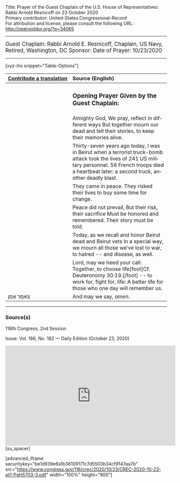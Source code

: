 <html>
<head></head>
<body>
Title: Prayer of the Guest Chaplain of the U.S. House of Representatives: Rabbi Arnold Resnicoff on 23 October 2020<br />
Primary contributor: United-States.Congressional-Record<br />
For attribution and license, please consult the following URL: <a href="http://opensiddur.org/?p=34065">http://opensiddur.org/?p=34065</a>
<p />
<hr />

<div class="english" lang="en" style="font-size:1.2em;">
Guest Chaplain: Rabbi Arnold E. Resnicoff, Chaplain, US Navy, Retired, Washington, DC
Sponsor: 
Date of Prayer: 10/23/2020

<!-- 
<blockquote>
<h3>One Minute Speech Given in Recognition of the Guest Chaplain:</h3>
</blockquote>
-->
</div>


<hr />

[xyz-ihs snippet="Table-Options"]<table style="margin-left: auto; margin-right: auto;" class="draggable">
<thead><tr><th id="x" style="text-align: right;"><a href="/contributing/upload/">Contribute&nbsp;a&nbsp;translation</a></th><th style="text-align: left;">Source (English)</th></tr></thead>
<tbody>
<tr><td style="vertical-align:top;">
<div class="liturgy" lang="he">

</span></div></td>
 
<td style="vertical-align:top;">
<div class="english" lang="en">
<h3>Opening Prayer Given by the Guest Chaplain:</h3>
</div></td></tr>

<tr><td style="vertical-align:top;">
<div class="liturgy" lang="he">

</span></div></td>
 
<td style="vertical-align:top;">
<div class="english" lang="en">
Almighty God,
We pray, reflect in different ways
But together mourn our dead
and tell their stories, to keep their memories alive.
</div></td></tr>

<tr><td style="vertical-align:top;">
<div class="liturgy" lang="he">

</span></div></td>
 
<td style="vertical-align:top;">
<div class="english" lang="en">
Thirty-seven years ago today, I was in Beirut
when a terrorist truck-bomb attack took the lives of 241 US military personnel.
58 French troops died a heartbeat later: a second truck, another deadly blast.
</div></td></tr>

<tr><td style="vertical-align:top;">
<div class="liturgy" lang="he">

</span></div></td>
 
<td style="vertical-align:top;">
<div class="english" lang="en">
They came in peace.
They risked their lives to buy some time for change.
</div></td></tr>

<tr><td style="vertical-align:top;">
<div class="liturgy" lang="he">

</span></div></td>
 
<td style="vertical-align:top;">
<div class="english" lang="en">
Peace did not prevail,
But their risk, their sacrifice
Must be honored and remembered.
Their story must be told.
</div></td></tr>

<tr><td style="vertical-align:top;">
<div class="liturgy" lang="he">

</span></div></td>
 
<td style="vertical-align:top;">
<div class="english" lang="en">
Today, as we recall and honor Beirut dead and Beirut vets
In a special way,
we mourn all those we’ve lost to war, to hatred -- and disease, as well.
</div></td></tr>

<tr><td style="vertical-align:top;">
<div class="liturgy" lang="he">

</span></div></td>
 
<td style="vertical-align:top;">
<div class="english" lang="en">
Lord, may we heed your call:
Together, to choose life[foot]Cf. Deuteronomy 30:19.[/foot] -- to work for, fight for, life:
A better life for those who one day will remember us.
</div></td></tr>


<tr><td style="vertical-align:top;">
<div class="liturgy" lang="he">
וְנֹאמַר
אָמֵן׃
</span></div></td>
 
<td style="vertical-align:top;">
<div class="english" lang="en">
And may we say, 
<em>amen</em>.
</div></td></tr>
</tbody></table>

<hr />

<h3>Source(s)</h3>

116th Congress, 2nd Session

Issue: Vol. 166, No. 182 — Daily Edition (October 23, 2020)
<!-- 
link: https://chaplain.house.gov/archive/index.html?id=1222
-->

<iframe width=530 height=312 src='https://www.c-span.org/video/standalone/?c4917849/rabbi-arnold-resnicoff-chaplain-us-navy-washington-dc-october-23-2020-house-prayer' allowfullscreen='allowfullscreen' frameborder=0></iframe>[su_spacer]

[advanced_iframe securitykey="be1d939e6a1b36109171c7d5503b34cf9147aa7b" src="https://www.congress.gov/116/crec/2020/10/23/CREC-2020-10-23-pt1-PgH5703-3.pdf" width="100%" height="900"]

&nbsp;
</body>
</html>
